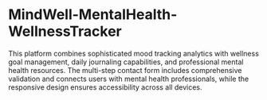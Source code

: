 # MindWell-MentalHealth-WellnessTracker
This platform combines sophisticated mood tracking analytics with wellness goal management, daily journaling capabilities, and professional mental health resources. The multi-step contact form includes comprehensive validation and connects users with mental health professionals, while the responsive design ensures accessibility across all devices.
